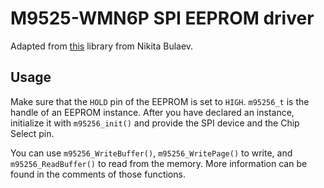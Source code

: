 # M9525-WMN6P SPI EEPROM driver

Adapted from [this](https://github.com/firebull/STM32-EEPROM-SPI) library from Nikita Bulaev.

## Usage
Make sure that the `HOLD` pin of the EEPROM is set to `HIGH`.
`m95256_t` is the handle of an EEPROM instance. After you have declared an instance, initialize it with `m95256_init()` and provide the SPI device and the Chip Select pin.

You can use `m95256_WriteBuffer()`, `m95256_WritePage()` to write, and `m95256_ReadBuffer()` to read from the memory. More information can be found in the comments of those functions.

